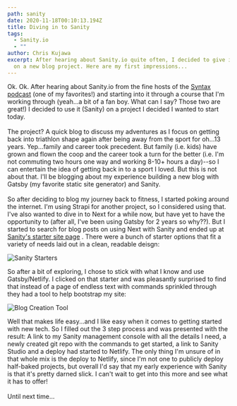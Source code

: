 ```yaml
---
path: sanity
date: 2020-11-18T00:10:13.194Z
title: Diving in to Sanity
tags:
  - Sanity.io
  - ""
author: Chris Kujawa
excerpt: After hearing about Sanity.io quite often, I decided to give it a try
  on a new blog project. Here are my first impressions...
---
```

Ok. Ok. After hearing about Sanity.io from the fine hosts of the [Syntax podcast](https://syntax.fm) (one of my favorites!) and starting into it through a course that I'm working through (yeah...a bit of a fan boy. What can I say? Those two are great!) I decided to use it (Sanity) on a project I decided I wanted to start today. \
\
The project? A quick blog to discuss my adventures as I focus on getting back into triathlon shape again after being away from the sport for oh...13 years. Yep...family and career took precedent. But family (i.e. kids) have grown and flown the coop and the career took a turn for the better (i.e. I'm not commuting two hours one way and working 8-10+ hours a day)--so I can entertain the idea of getting back in to a sport I loved. But this is not about that. I'll be blogging about my experience building a new blog with Gatsby (my favorite static site generator) and Sanity. \
\
So after deciding to blog my journey back to fitness, I started poking around the internet. I'm using Strapi for another project, so I considered using that. I've also wanted to dive in to Next for a while now, but have yet to have the opportunity to (after all, I've been using Gatsby for 2 years so why??). But I started to search for blog posts on using Next with Sanity and ended up at [Sanity's starter site page](https://create.sanity.io/) . There were a bunch of starter options that fit a variety of needs laid out in a clean, readable deisgn:

![Sanity Starters](assets/screenshot-create.sanity.io-2020.11.17-20_00_53.png "Sanity Starter Page")

So after a bit of exploring, I chose to stick with what I know and use Gatsby/Netlify. I clicked on that starter and was pleasantly surprised to find that instead of a page of endless text with commands sprinkled through they had a tool to help bootstrap my site:

![Blog Creation Tool](assets/screenshot-create.sanity.io-2020.11.17-20_07_47.png "Blog Creation Tool")

Well that makes life easy...and I like easy when it comes to getting started with new tech. So I filled out the 3 step process and was  presented with the result: A link to my Sanity management console with all the details I need, a newly created git repo with the commands to get started, a link to Sanity Studio and a deploy had started to Netlify. The only thing I'm unsure of in that whole mix is the deploy to Netlify, since I'm not one to publicly deploy half-baked projects, but overall I'd say that my early experience with Sanity is that it's pretty darned slick. I can't wait to get into this more and see what it has to offer!\
\
Until next time...